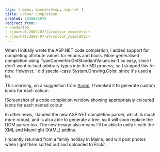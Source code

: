 ```yaml
---
tags: [ mono, monodevelop, asp.net ]
title: Colour Completion
created: 1216925978
redirect_from:
- /node/155
- /journal/2008/07/24/colour_completion
- /journal/2008-07-24/colour_completion
---
```

When I initially wrote the ASP.NET code completion, I added support for
completing attribute values for enums and bools. More generalised completion
using TypeConverter.GetStandardValues isn't so easy, since I don't want to load
arbitrary types into the MD process, so I skipped this for now. However, I did
special-case System.Drawing.Color, since it's used a lot.<!--break-->

This morning, on a suggestion from [Aaron](http://abock.org), I tweaked it to
generate custom icons for each colour:

!Screenshot of a code completion window showing appropriately coloured icons for each named colour[](/files/images/MonoScreenshots/AspNetColourCompletion.png)

In other news, I landed the new ASP.NET completion parser, which is much more
robust, and is also able to generate a tree, so it will soon replace the DOM
parser too. The new design also means I'll be able to unify it with the XML and
Moonlight (XAML) addins.

I recently returned from a family holiday in Maine, and will post photos when I
got them sorted out and uploaded to Flickr.
